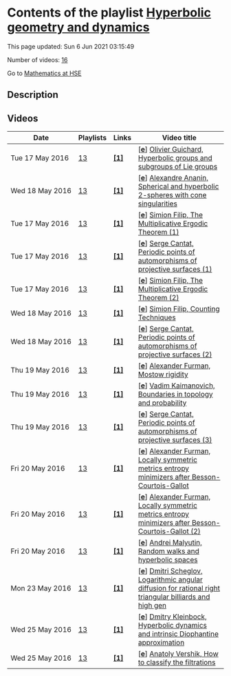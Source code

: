 # Contents of the playlist [Hyperbolic geometry and dynamics](https://www.youtube.com/playlist?list=PLq3E5oubNNoDt19_zaDlYukyJy5qDmu-s)

This page updated: Sun 6 Jun 2021 03:15:49

Number of videos: [16](#videos)

Go to [Mathematics at HSE](../README.md)

## Description



## Videos

|Date|Playlists|Links|Video title|
|---|---|---|---|
| Tue&nbsp;17&nbsp;May&nbsp;2016 | [13](../playlists/13 "Hyperbolic geometry and dynamics") | [**[1]**](http://www.youtube.com/editor) | [[**e**](https://studio.youtube.com/video/ISyHTvDuMmE/edit "Edit")] [Olivier Guichard, Hyperbolic groups and subgroups of Lie groups](https://www.youtube.com/watch?v=ISyHTvDuMmE&list=PLq3E5oubNNoDt19_zaDlYukyJy5qDmu-s "Этот ролик обработан в Видеоредакторе YouTube (http://www.youtube.com/editor)") |
| Wed&nbsp;18&nbsp;May&nbsp;2016 | [13](../playlists/13 "Hyperbolic geometry and dynamics") | [**[1]**](http://www.youtube.com/editor) | [[**e**](https://studio.youtube.com/video/BjyRkeUuXqw/edit "Edit")] [Alexandre Ananin, Spherical and hyperbolic 2-spheres with cone singularities](https://www.youtube.com/watch?v=BjyRkeUuXqw&list=PLq3E5oubNNoDt19_zaDlYukyJy5qDmu-s "Этот ролик обработан в Видеоредакторе YouTube (http://www.youtube.com/editor)") |
| Tue&nbsp;17&nbsp;May&nbsp;2016 | [13](../playlists/13 "Hyperbolic geometry and dynamics") | [**[1]**](http://www.youtube.com/editor) | [[**e**](https://studio.youtube.com/video/LggfVtJ-b9c/edit "Edit")] [Simion Filip, The Multiplicative Ergodic Theorem (1)](https://www.youtube.com/watch?v=LggfVtJ-b9c&list=PLq3E5oubNNoDt19_zaDlYukyJy5qDmu-s "Этот ролик обработан в Видеоредакторе YouTube (http://www.youtube.com/editor)") |
| Tue&nbsp;17&nbsp;May&nbsp;2016 | [13](../playlists/13 "Hyperbolic geometry and dynamics") | [**[1]**](http://www.youtube.com/editor) | [[**e**](https://studio.youtube.com/video/axj5PSM3TIU/edit "Edit")] [Serge Cantat, Periodic points of automorphisms of projective surfaces (1)](https://www.youtube.com/watch?v=axj5PSM3TIU&list=PLq3E5oubNNoDt19_zaDlYukyJy5qDmu-s "Этот ролик обработан в Видеоредакторе YouTube (http://www.youtube.com/editor)") |
| Tue&nbsp;17&nbsp;May&nbsp;2016 | [13](../playlists/13 "Hyperbolic geometry and dynamics") | [**[1]**](http://www.youtube.com/editor) | [[**e**](https://studio.youtube.com/video/d6kh7gO1WD8/edit "Edit")] [Simion Filip, The Multiplicative Ergodic Theorem (2)](https://www.youtube.com/watch?v=d6kh7gO1WD8&list=PLq3E5oubNNoDt19_zaDlYukyJy5qDmu-s "Этот ролик обработан в Видеоредакторе YouTube (http://www.youtube.com/editor)") |
| Wed&nbsp;18&nbsp;May&nbsp;2016 | [13](../playlists/13 "Hyperbolic geometry and dynamics") | [**[1]**](http://www.youtube.com/editor) | [[**e**](https://studio.youtube.com/video/x8SW1Y4Oyvc/edit "Edit")] [Simion Filip, Counting Techniques](https://www.youtube.com/watch?v=x8SW1Y4Oyvc&list=PLq3E5oubNNoDt19_zaDlYukyJy5qDmu-s "Этот ролик обработан в Видеоредакторе YouTube (http://www.youtube.com/editor)") |
| Wed&nbsp;18&nbsp;May&nbsp;2016 | [13](../playlists/13 "Hyperbolic geometry and dynamics") | [**[1]**](http://www.youtube.com/editor) | [[**e**](https://studio.youtube.com/video/RFZEX43oc6c/edit "Edit")] [Serge Cantat, Periodic points of automorphisms of projective surfaces (2)](https://www.youtube.com/watch?v=RFZEX43oc6c&list=PLq3E5oubNNoDt19_zaDlYukyJy5qDmu-s "Этот ролик обработан в Видеоредакторе YouTube (http://www.youtube.com/editor)") |
| Thu&nbsp;19&nbsp;May&nbsp;2016 | [13](../playlists/13 "Hyperbolic geometry and dynamics") | [**[1]**](http://www.youtube.com/editor) | [[**e**](https://studio.youtube.com/video/gjh2ci0bDEY/edit "Edit")] [Alexander Furman, Mostow rigidity](https://www.youtube.com/watch?v=gjh2ci0bDEY&list=PLq3E5oubNNoDt19_zaDlYukyJy5qDmu-s "Этот ролик обработан в Видеоредакторе YouTube (http://www.youtube.com/editor)") |
| Thu&nbsp;19&nbsp;May&nbsp;2016 | [13](../playlists/13 "Hyperbolic geometry and dynamics") | [**[1]**](http://www.youtube.com/editor) | [[**e**](https://studio.youtube.com/video/HgpbrIvxsoY/edit "Edit")] [Vadim Kaimanovich, Boundaries in topology and probability](https://www.youtube.com/watch?v=HgpbrIvxsoY&list=PLq3E5oubNNoDt19_zaDlYukyJy5qDmu-s "Этот ролик обработан в Видеоредакторе YouTube (http://www.youtube.com/editor)") |
| Thu&nbsp;19&nbsp;May&nbsp;2016 | [13](../playlists/13 "Hyperbolic geometry and dynamics") | [**[1]**](http://www.youtube.com/editor) | [[**e**](https://studio.youtube.com/video/yCWeHiUvByU/edit "Edit")] [Serge Cantat, Periodic points of automorphisms of projective surfaces (3)](https://www.youtube.com/watch?v=yCWeHiUvByU&list=PLq3E5oubNNoDt19_zaDlYukyJy5qDmu-s "Этот ролик обработан в Видеоредакторе YouTube (http://www.youtube.com/editor)") |
| Fri&nbsp;20&nbsp;May&nbsp;2016 | [13](../playlists/13 "Hyperbolic geometry and dynamics") | [**[1]**](http://www.youtube.com/editor) | [[**e**](https://studio.youtube.com/video/awhRM_FkPGo/edit "Edit")] [Alexander Furman, Locally symmetric metrics entropy minimizers after Besson-Courtois-Gallot](https://www.youtube.com/watch?v=awhRM_FkPGo&list=PLq3E5oubNNoDt19_zaDlYukyJy5qDmu-s "Этот ролик обработан в Видеоредакторе YouTube (http://www.youtube.com/editor)") |
| Fri&nbsp;20&nbsp;May&nbsp;2016 | [13](../playlists/13 "Hyperbolic geometry and dynamics") | [**[1]**](http://www.youtube.com/editor) | [[**e**](https://studio.youtube.com/video/FJuZiIAz-mA/edit "Edit")] [Alexander Furman, Locally symmetric metrics entropy minimizers after Besson-Courtois-Gallot  (2)](https://www.youtube.com/watch?v=FJuZiIAz-mA&list=PLq3E5oubNNoDt19_zaDlYukyJy5qDmu-s "Этот ролик обработан в Видеоредакторе YouTube (http://www.youtube.com/editor)") |
| Fri&nbsp;20&nbsp;May&nbsp;2016 | [13](../playlists/13 "Hyperbolic geometry and dynamics") | [**[1]**](http://www.youtube.com/editor) | [[**e**](https://studio.youtube.com/video/mtIDyv4GRqk/edit "Edit")] [Andrei Malyutin, Random walks and hyperbolic spaces](https://www.youtube.com/watch?v=mtIDyv4GRqk&list=PLq3E5oubNNoDt19_zaDlYukyJy5qDmu-s "Этот ролик обработан в Видеоредакторе YouTube (http://www.youtube.com/editor)") |
| Mon&nbsp;23&nbsp;May&nbsp;2016 | [13](../playlists/13 "Hyperbolic geometry and dynamics") | [**[1]**](http://www.youtube.com/editor) | [[**e**](https://studio.youtube.com/video/SIgu6d-tmYU/edit "Edit")] [Dmitri Scheglov, Logarithmic angular diffusion for rational right triangular billiards and high gen](https://www.youtube.com/watch?v=SIgu6d-tmYU&list=PLq3E5oubNNoDt19_zaDlYukyJy5qDmu-s "Этот ролик обработан в Видеоредакторе YouTube (http://www.youtube.com/editor)") |
| Wed&nbsp;25&nbsp;May&nbsp;2016 | [13](../playlists/13 "Hyperbolic geometry and dynamics") | [**[1]**](http://www.youtube.com/editor) | [[**e**](https://studio.youtube.com/video/2gmXBPt1djc/edit "Edit")] [Dmitry Kleinbock, Hyperbolic dynamics and intrinsic Diophantine approximation](https://www.youtube.com/watch?v=2gmXBPt1djc&list=PLq3E5oubNNoDt19_zaDlYukyJy5qDmu-s "Этот ролик обработан в Видеоредакторе YouTube (http://www.youtube.com/editor)") |
| Wed&nbsp;25&nbsp;May&nbsp;2016 | [13](../playlists/13 "Hyperbolic geometry and dynamics") | [**[1]**](http://www.youtube.com/editor) | [[**e**](https://studio.youtube.com/video/ThUBtp_T-hs/edit "Edit")] [Anatoly Vershik, How to classify the filtrations](https://www.youtube.com/watch?v=ThUBtp_T-hs&list=PLq3E5oubNNoDt19_zaDlYukyJy5qDmu-s "Этот ролик обработан в Видеоредакторе YouTube (http://www.youtube.com/editor)") |
